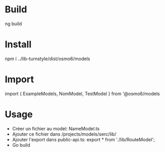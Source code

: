 # Build
ng build

# Install
npm i ../lib-turnstyle/dist/osmo6/models

# Import
import { ExampleModels, NomModel, TestModel } from '@osmo6/models

# Usage

* Créer un fichier au model: NameModel.ts
* Ajouter ce fichier dans /projects/models/serc/lib/
* Ajouter l'export dans public-api.ts: export * from './lib/RouteModel';
* Go build